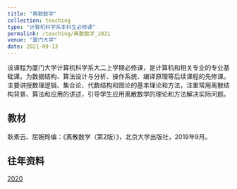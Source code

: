 ```yaml
---
title: "离散数学"
collection: teaching
type: "计算机科学系本科生必修课"
permalink: /teaching/离散数学_2021
venue: "厦门大学"
date: 2021-09-13
---
```


该课程为厦门大学计算机科学系大二上学期必修课，是计算机和相关专业的专业基础课，为数据结构、算法设计与分析、操作系统、编译原理等后续课程的先修课。主要讲授数理逻辑、集合论、代数结构和图论的基本理论和方法，注重常用离散结构背景、算法和应用的讲述，引导学生应用离散数学的理论和方法解决实际问题。  

## 教材

耿素云、屈婉玲编：《离散数学（第2版）》，北京大学出版社，2019年9月。



## 往年资料

[2020](http://jasonyanglu.github.io/teaching/离散数学_2020)
